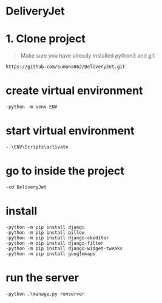 # DeliveryJet

# 1. Clone project
> Make sure you have already installed python3 and git.
```
https://github.com/Sumona062/DeliveryJet.git
```
# create virtual environment 
```
-python -m venv ENV
```
# start virtual environment 
```
-.\ENV\Scripts\activate
```


# go to inside the project
```
-cd DeliveryJet
```
# install
```
-python -m pip install django
-python -m pip install pillow
-python -m pip install django-ckeditor
-python -m pip install django-filter
-python -m pip install django-widget-tweaks
-python -m pip install googlemaps
```
# run the server
```
-python .\manage.py runserver
```
